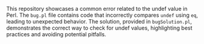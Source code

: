 This repository showcases a common error related to the undef value in Perl. The `bug.pl` file contains code that incorrectly compares `undef` using `eq`, leading to unexpected behavior. The solution, provided in `bugSolution.pl`, demonstrates the correct way to check for undef values, highlighting best practices and avoiding potential pitfalls.